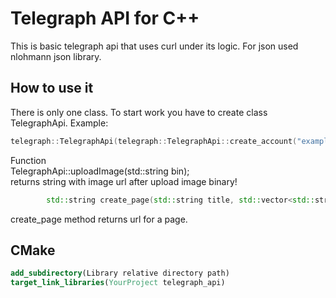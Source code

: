 # Telegraph API for C++
This is basic telegraph api that uses curl under its logic. For json used nlohmann json library.
## How to use it
There is only one class. To start work you have to create class TelegraphApi. Example:
```cpp
telegraph::TelegraphApi(telegraph::TelegraphApi::create_account("example shortname", "exmaple name", "example url"));
```
Function</br> TelegraphApi::uploadImage(std::string bin); </br>returns string with image url after upload image binary! 
```cpp
        std::string create_page(std::string title, std::vector<std::string> images, std::string text, std::string author_url = "", std::string author_name = "");

```
create_page method returns url for a page.</br>
## CMake
```CMake
add_subdirectory(Library relative directory path)
target_link_libraries(YourProject telegraph_api)
``` 
